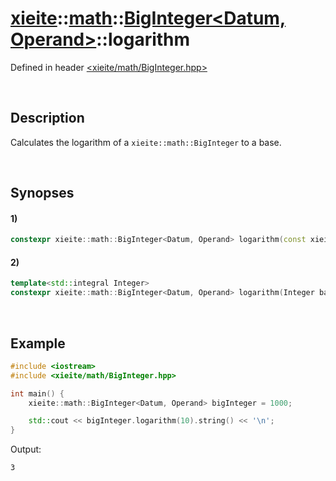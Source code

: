 # [xieite](../../xieite.md)\:\:[math](../../math.md)\:\:[BigInteger<Datum, Operand>](../BigInteger.md)\:\:logarithm
Defined in header [<xieite/math/BigInteger.hpp>](../../../include/xieite/math/BigInteger.hpp)

&nbsp;

## Description
Calculates the logarithm of a `xieite::math::BigInteger` to a base.

&nbsp;

## Synopses
#### 1)
```cpp
constexpr xieite::math::BigInteger<Datum, Operand> logarithm(const xieite::math::BigInteger<Datum, Operand>& base) const;
```
#### 2)
```cpp
template<std::integral Integer>
constexpr xieite::math::BigInteger<Datum, Operand> logarithm(Integer base) const;
```

&nbsp;

## Example
```cpp
#include <iostream>
#include <xieite/math/BigInteger.hpp>

int main() {
    xieite::math::BigInteger<Datum, Operand> bigInteger = 1000;

    std::cout << bigInteger.logarithm(10).string() << '\n';
}
```
Output:
```
3
```
